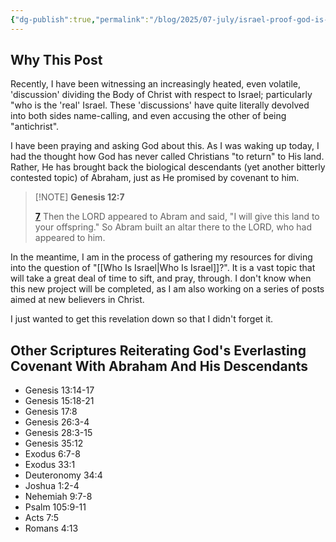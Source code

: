 ```yaml
---
{"dg-publish":true,"permalink":"/blog/2025/07-july/israel-proof-god-is-faithful/","tags":["Blog/2025/07/Israel-Proof-God-Is-Faithful"],"created":"2025-07-04T20:41:29.002-04:00","updated":"2025-07-04T22:37:23.855-04:00"}
---
```


## Why This Post

Recently, I have been witnessing an increasingly heated, even volatile, 'discussion' dividing the Body of Christ with respect to Israel; particularly "who is the 'real' Israel. These 'discussions' have quite literally devolved into both sides name-calling, and even accusing the other of being "antichrist".  

I have been praying and asking God about this. As I was waking up today, I had the thought how God has never called Christians "to return" to His land. Rather, He has brought back the biological descendants (yet another bitterly contested topic) of Abraham, just as He promised by covenant to him.

> [!NOTE] **Genesis 12:7**
>
> [**7**](https://biblehub.com/genesis/12-7.htm) Then the LORD appeared to Abram and said, "I will give this land to your offspring." So Abram built an altar there to the LORD, who had appeared to him.

In the meantime, I am in the process of gathering my resources for diving into the question of "[[Who Is Israel\|Who Is Israel]]?". It is a vast topic that will take a great deal of time to sift, and pray, through. I don't know when this new project will be completed, as I am also working on a series of posts aimed at new believers in Christ.  

I just wanted to get this revelation down so that I didn't forget it.  

## Other Scriptures Reiterating God's Everlasting Covenant With Abraham And His Descendants

- Genesis 13:14-17
- Genesis 15:18-21
- Genesis 17:8
- Genesis 26:3-4
- Genesis 28:3-15
- Genesis 35:12
- Exodus 6:7-8
- Exodus 33:1
- Deuteronomy 34:4
- Joshua 1:2-4
- Nehemiah 9:7-8
- Psalm 105:9-11
- Acts 7:5
- Romans 4:13
